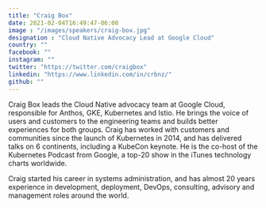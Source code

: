 ```yaml
---
title: "Craig Box"
date: 2021-02-04T16:49:47-06:00
image : "/images/speakers/craig-box.jpg"
designation : "Cloud Native Advocacy Lead at Google Cloud"
country: ""
facebook: ""
instagram: ""
twitter: "https://twitter.com/craigbox"
linkedin: "https://www.linkedin.com/in/crbnz/"
github: ""
---
```


Craig Box leads the Cloud Native advocacy team at Google Cloud, responsible for Anthos, GKE, Kubernetes and Istio. He brings the voice of users and customers to the engineering teams and builds better experiences for both groups. Craig has worked with customers and communities since the launch of Kubernetes in 2014, and has delivered talks on 6 continents, including a KubeCon keynote. He is the co-host of the Kubernetes Podcast from Google, a top-20 show in the iTunes technology charts worldwide.

Craig started his career in systems administration, and has almost 20 years experience in development, deployment, DevOps, consulting, advisory and management roles around the world. 